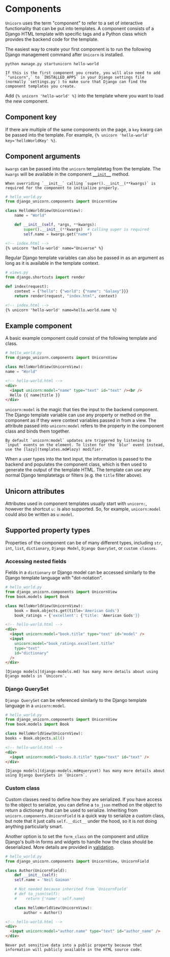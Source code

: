 # Components

`Unicorn` uses the term "component" to refer to a set of interactive functionality that can be put into templates. A component consists of a Django HTML template with specific tags and a Python class which provides the backend code for the template.

The easiest way to create your first component is to run the following Django management command after `Unicorn` is installed.

```shell
python manage.py startunicorn hello-world
```

```{tip}
If this is the first component you create, you will also need to add `"unicorn",` to `INSTALLED_APPS` in your Django settings file (normally `settings.py`) to make sure that Django can find the component templates you create.
```

Add `{% unicorn 'hello-world' %}` into the template where you want to load the new component.

## Component key

If there are multiple of the same components on the page, a `key` kwarg can be passed into the template. For example, `{% unicorn 'hello-world' key='helloWorldKey' %}`.

## Component arguments

`kwargs` can be passed into the `unicorn` templatetag from the template. The `kwargs` will be available in the component [`__init__`](advanced.md#__init__) method.

```{warning}
When overriding `__init__` calling `super().__init__(**kwargs)` is required for the component to initialize properly.
```

```python
# hello_world.py
from django_unicorn.components import UnicornView

class HelloWorldView(UnicornView):
    name = "World"

    def __init__(self, *args, **kwargs):
        super().__init__(**kwargs)  # calling super is required
        self.name = kwargs.get("name")
```

```html
<!-- index.html -->
{% unicorn 'hello-world' name="Universe" %}
```

Regular Django template variables can also be passed in as an argument as long as it is available in the template context.

```python
# views.py
from django.shortcuts import render

def index(request):
    context = {"hello": {"world": {"name": "Galaxy"}}}
    return render(request, "index.html", context)
```

```html
<!-- index.html -->
{% unicorn 'hello-world' name=hello.world.name %}
```

## Example component

A basic example component could consist of the following template and class.

```python
# hello_world.py
from django_unicorn.components import UnicornView

class HelloWorldView(UnicornView):
name = "World"
```

```html
<!-- hello-world.html -->
<div>
  <input unicorn:model="name" type="text" id="text" /><br />
  Hello {{ name|title }}
</div>
```

`unicorn:model` is the magic that ties the input to the backend component. The Django template variable can use any property or method on the component as if they were context variables passed in from a view. The attribute passed into `unicorn:model` refers to the property in the component class and binds them together.

```{note}
By default `unicorn:model` updates are triggered by listening to `input` events on the element. To listen for the `blur` event instead, use the [lazy](templates.md#lazy) modifier.
```

When a user types into the text input, the information is passed to the backend and populates the component class, which is then used to generate the output of the template HTML. The template can use any normal Django templatetags or filters (e.g. the `title` filter above).

## Unicorn attributes

Attributes used in component templates usually start with `unicorn:`, however the shortcut `u:` is also supported. So, for example, `unicorn:model` could also be written as `u:model`.

## Supported property types

Properties of the component can be of many different types, including `str`, `int`, `list`, `dictionary`, `Django Model`, `Django QuerySet`, or `custom classes`.

### Accessing nested fields

Fields in a `dictionary` or Django model can be accessed similarly to the Django template language with "dot-notation".

```python
# hello_world.py
from django_unicorn.components import UnicornView
from book.models import Book

class HelloWorldView(UnicornView):
    book = Book.objects.get(title='American Gods')
    book_ratings = {'excellent': {'title: 'American Gods'}}
```

```html
<!-- hello-world.html -->
<div>
  <input unicorn:model="book.title" type="text" id="model" />
  <input
    unicorn:model="book_ratings.excellent.title"
    type="text"
    id="dictionary"
  />
</div>
```

```{note}
[Django models](django-models.md) has many more details about using Django models in `Unicorn`.
```

### Django QuerySet

`Django QuerySet` can be referenced similarly to the Django template language in a `unicorn:model`.

```python
# hello_world.py
from django_unicorn.components import UnicornView
from book.models import Book

class HelloWorldView(UnicornView):
books = Book.objects.all()
```

```html
<!-- hello-world.html -->
<div>
  <input unicorn:model="books.0.title" type="text" id="text" />
</div>
```

```{note}
[Django models](django-models.md#queryset) has many more details about using Django QuerySets in `Unicorn`.
```

### Custom class

Custom classes need to define how they are serialized. If you have access to the object to serialize, you can define a `to_json` method on the object to return a dictionary that can be used to serialize. Inheriting from `unicorn.components.UnicornField` is a quick way to serialize a custom class, but note that it just calls `self.__dict__` under the hood, so it is not doing anything particularly smart.

Another option is to set the `form_class` on the component and utilize Django's built-in forms and widgets to handle how the class should be deserialized. More details are provided in [validation](validation.md).

```python
# hello_world.py
from django_unicorn.components import UnicornView, UnicornField

class Author(UnicornField):
    def __init__(self):
    self.name = 'Neil Gaiman'

    # Not needed because inherited from `UnicornField`
    # def to_json(self):
    #    return {'name': self.name}

    class HelloWorldView(UnicornView):
        author = Author()
```

```html
<!-- hello-world.html -->
<div>
  <input unicorn:model="author.name" type="text" id="author_name" />
</div>
```

```{danger}
Never put sensitive data into a public property because that information will publicly available in the HTML source code.
```
